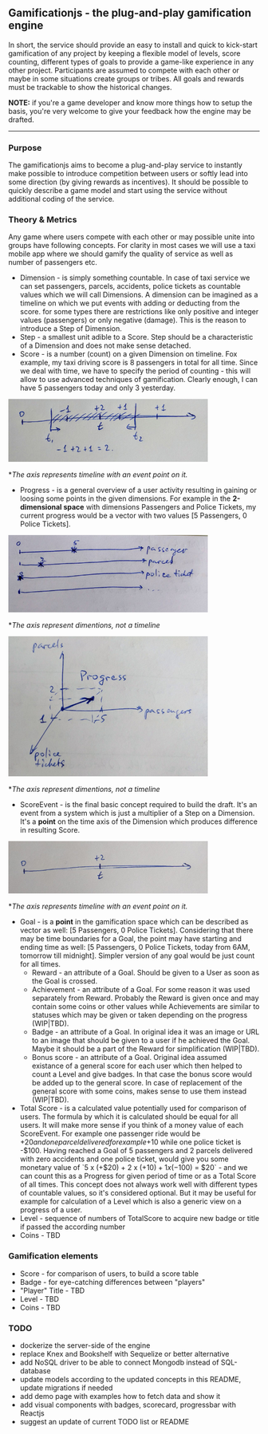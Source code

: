 ## Gamificationjs - the plug-and-play gamification engine

In short, the service should provide an easy to install and quick to kick-start gamification of any project by keeping a flexible model of levels, score counting, different types of goals to provide a game-like experience in any other project. Participants are assumed to compete with each other or maybe in some situations create groups or tribes. All goals and rewards must be trackable to show the historical changes.

**NOTE:** if you're a game developer and know more things how to setup the basis, you're very welcome to give your feedback how the engine may be drafted.

----

### Purpose

The gamificationjs aims to become a plug-and-play service to instantly make possible to introduce competition between users or softly lead into some direction (by giving rewards as incentives). It should be possible to quickly describe a game model and start using the service without additional coding of the service.

### Theory & Metrics

Any game where users compete with each other or may possible unite into groups have following concepts. For clarity in most cases we will use a taxi mobile app where we should gamify the quality of service as well as number of passengers etc.

  - Dimension - is simply something countable. In case of taxi service we can set passengers, parcels, accidents, police tickets as countable values which we will call Dimensions. A dimension can be imagined as a timeline on which we put events with adding or deducting from the score. for some types there are restrictions like only positive and integer values (passengers) or only negative (damage). This is the reason to introduce a Step of Dimension.
  - Step - a smallest unit adible to a Score. Step should be a characteristic of a Dimension and does not make sense detached.
  - Score - is a number (count) on a given Dimension on timeline. Fox example, my taxi driving score is 8 passengers in total for all time. Since we deal with time, we have to specify the period of counting - this will allow to use advanced techniques of gamification. Clearly enough, I can have 5 passengers today and only 3 yesterday.

  ![Screenshot](docs/02.png)

  **The axis represents timeline with an event point on it.*

  - Progress - is a general overview of a user activity resulting in gaining or loosing some points in the given dimensions. For example in the **2-dimensional space** with dimensions Passengers and Police Tickets, my current progress would be a vector with two values [5 Passengers, 0 Police Tickets].

  ![Screenshot](docs/03.png)

  **The axis represent dimentions, not a timeline*

  ![Screenshot](docs/04.png)

  **The axis represent dimentions, not a timeline*

  - ScoreEvent - is the final basic concept required to build the draft. It's an event from a system which is just a multiplier of a Step on a Dimension. It's a **point** on the time axis of the Dimension which produces difference in resulting Score.

  ![Screenshot](docs/01.png)

  **The axis represents timeline with an event point on it.*

  - Goal - is a **point** in the gamification space which can be described as vector as well: [5 Passengers, 0 Police Tickets]. Considering that there may be time boundaries for a Goal, the point may have starting and ending time as well: [5 Passengers, 0 Police Tickets, today from 6AM, tomorrow till midnight]. Simpler version of any goal would be just count for all times.
    - Reward - an attribute of a Goal. Should be given to a User as soon as the Goal is crossed.
    - Achievement - an attribute of a Goal. For some reason it was used separately from Reward. Probably the Reward is given once and may contain some coins or other values while Achievements are similar to statuses which may be given or taken depending on the progress (WIP|TBD).
    - Badge - an attribute of a Goal. In original idea it was an image or URL to an image that should be given to a user if he achieved the Goal. Maybe it should be a part of the Reward for simplification (WIP|TBD).
    - Bonus score - an attribute of a Goal. Original idea assumed existance of a general score for each user which then helped to count a Level and give badges. In that case the bonus score would be added up to the general score. In case of replacement of the general score with some coins, makes sense to use them instead (WIP|TBD).
  - Total Score - is a calculated value potentially used for comparison of users. The formula by which it is calculated should be equal for all users. It will make more sense if you think of a money value of each ScoreEvent. For example one passenger ride would be +$20 and one parcel delivered for example +$10 while one police ticket is -$100. Having reached a Goal of 5 passengers and 2 parcels delivered with zero accidents and one police ticket, would give you some monetary value of `5 x (+$20) + 2 x (+$10) + 1 x (-$100) = $20` - and we can count this as a Progress for given period of time or as a Total Score of all times. This concept does not always work well with different types of countable values, so it's considered optional. But it may be useful for example for calculation of a Level which is also a generic view on a progress of a user.
  - Level - sequence of numbers of TotalScore to acquire new badge or title if passed the according number
  - Coins - TBD

### Gamification elements

 - Score - for comparison of users, to build a score table
 - Badge - for eye-catching differences between "players"
 - "Player" Title - TBD
 - Level - TBD
 - Coins - TBD

### TODO

 - dockerize the server-side of the engine
 - replace Knex and Bookshelf with Sequelize or better alternative
 - add NoSQL driver to be able to connect Mongodb instead of SQL-database
 - update models according to the updated concepts in this README, update migrations if needed
 - add demo page with examples how to fetch data and show it
 - add visual components with badges, scorecard, progressbar with Reactjs
 - suggest an update of current TODO list or README
